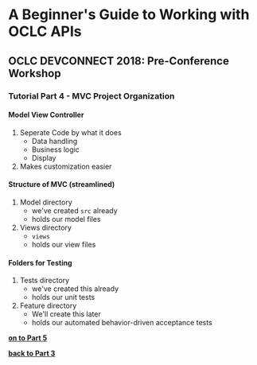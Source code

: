 # A Beginner's Guide to Working with OCLC APIs
## OCLC DEVCONNECT 2018: Pre-Conference Workshop
### Tutorial Part 4 - MVC Project Organization
	
#### Model View Controller
1. Seperate Code by what it does
    - Data handling
    - Business logic
    - Display
2. Makes customization easier

#### Structure of MVC (streamlined)
1. Model directory
    - we've created `src` already
    - holds our model files
2. Views directory
    - `views`
    - holds our view files


#### Folders for Testing
1. Tests directory
    - we've created this already
    - holds our unit tests
2. Feature directory
    - We'll create this later
    - holds our automated behavior-driven acceptance tests

**[on to Part 5](tutorial-05.md)**

**[back to Part 3](tutorial-03.md)**